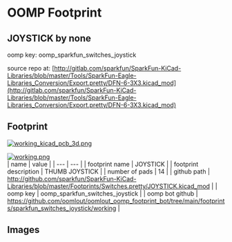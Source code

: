 # OOMP Footprint  
## JOYSTICK  by none  
  
oomp key: oomp_sparkfun_switches_joystick  
  
source repo at: [http://gitlab.com/sparkfun/SparkFun-KiCad-Libraries/blob/master/Tools/SparkFun-Eagle-Libraries_Conversion/Export.pretty/DFN-6-3X3.kicad_mod](http://gitlab.com/sparkfun/SparkFun-KiCad-Libraries/blob/master/Tools/SparkFun-Eagle-Libraries_Conversion/Export.pretty/DFN-6-3X3.kicad_mod)  
## Footprint  
  
[![working_kicad_pcb_3d.png](working_kicad_pcb_3d_600.png)](working_kicad_pcb_3d.png)  
  
[![working.png](working_600.png)](working.png)  
| name | value | 
| --- | --- | 
| footprint name | JOYSTICK | 
| footprint description | THUMB JOYSTICK | 
| number of pads | 14 | 
| github path | http://github.com/sparkfun/SparkFun-KiCad-Libraries/blob/master/Footprints/Switches.pretty/JOYSTICK.kicad_mod | 
| oomp key | oomp_sparkfun_switches_joystick | 
| oomp bot github | https://github.com/oomlout/oomlout_oomp_footprint_bot/tree/main/footprints/sparkfun_switches_joystick/working | 
## Images  
